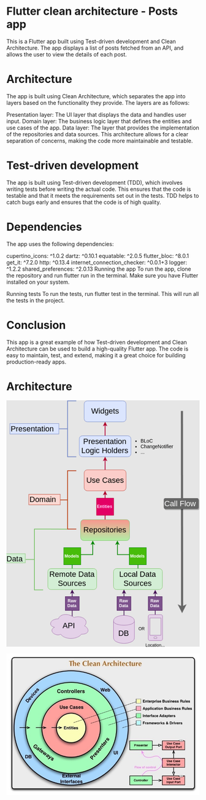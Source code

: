 # Flutter clean architecture - Posts app 


This is a Flutter app built using Test-driven development and Clean Architecture. The app displays a list of posts fetched from an API, and allows the user to view the details of each post.

# Architecture
The app is built using Clean Architecture, which separates the app into layers based on the functionality they provide. The layers are as follows:

Presentation layer: The UI layer that displays the data and handles user input.
Domain layer: The business logic layer that defines the entities and use cases of the app.
Data layer: The layer that provides the implementation of the repositories and data sources.
This architecture allows for a clear separation of concerns, making the code more maintainable and testable.

# Test-driven development
The app is built using Test-driven development (TDD), which involves writing tests before writing the actual code. This ensures that the code is testable and that it meets the requirements set out in the tests. TDD helps to catch bugs early and ensures that the code is of high quality.

# Dependencies
The app uses the following dependencies:

cupertino_icons: ^1.0.2
dartz: ^0.10.1
equatable: ^2.0.5
flutter_bloc: ^8.0.1
get_it: ^7.2.0
http: ^0.13.4
internet_connection_checker: ^0.0.1+3
logger: ^1.2.2
shared_preferences: ^2.0.13
Running the app
To run the app, clone the repository and run flutter run in the terminal. Make sure you have Flutter installed on your system.

Running tests
To run the tests, run flutter test in the terminal. This will run all the tests in the project.

# Conclusion
This app is a great example of how Test-driven development and Clean Architecture can be used to build a high-quality Flutter app. The code is easy to maintain, test, and extend, making it a great choice for building production-ready apps.

# Architecture




![Clean Architecture](/images/clean-architecture-2.png)

![Posts App Screenshot](/images/clean-architecture.jpg)








